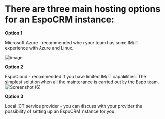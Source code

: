 # There are three main hosting options for an EspoCRM instance:

**Option 1**

Microsoft Azure - recommended when your team has some IM/IT experience with Azure and Linux.

![image](https://github.com/user-attachments/assets/c050e430-040b-4c23-a580-0072350abfd1)

**Option 2**

EspoCloud - recommended if you have limited IM/IT capabilities. The simplest solution when all the maintenance is carried out by the Espo team.
![Screenshot (6)](https://github.com/user-attachments/assets/2cd9ae9f-00c9-47f3-b4f6-b41d255a4634)

**Option 3**

Local ICT service provider - you can discuss with your provider the possibility of setting up an EspoCRM instance for you.
